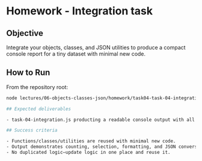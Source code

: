 # Homework - Integration task

## Objective

Integrate your objects, classes, and JSON utilities to produce a compact console report for a tiny dataset with minimal new code.

## How to Run

From the repository root:

```bash
node lectures/06-objects-classes-json/homework/task04-task-04-integration.js

## Expected deliverables

- task-04-integration.js producting a readable console output with all sections.

## Success criteria

- Functions/classes/utilities are reused with minimal new code.
- Output demonstrates counting, selection, formatting, and JSON conversion.
- No duplicated logic—update logic in one place and reuse it.


